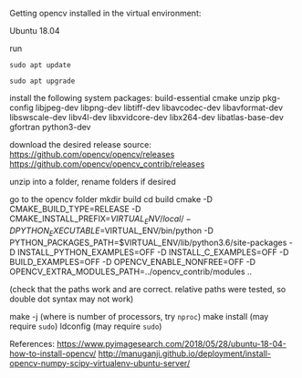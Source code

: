 Getting opencv installed in the virtual environment:

Ubuntu 18.04

run

`sudo apt update`

`sudo apt upgrade`

install the following system packages:
build-essential cmake unzip pkg-config
libjpeg-dev libpng-dev libtiff-dev
libavcodec-dev libavformat-dev libswscale-dev libv4l-dev
libxvidcore-dev libx264-dev
libatlas-base-dev gfortran
python3-dev

download the desired release source:
https://github.com/opencv/opencv/releases
https://github.com/opencv/opencv_contrib/releases

unzip into a folder, rename folders if desired

go to the opencv folder
mkdir build
cd build
cmake -D CMAKE_BUILD_TYPE=RELEASE
    -D CMAKE_INSTALL_PREFIX=$VIRTUAL_ENV/local/ 
    -D PYTHON_EXECUTABLE=$VIRTUAL_ENV/bin/python 
    -D PYTHON_PACKAGES_PATH=$VIRTUAL_ENV/lib/python3.6/site-packages 
	-D INSTALL_PYTHON_EXAMPLES=OFF
	-D INSTALL_C_EXAMPLES=OFF
	-D BUILD_EXAMPLES=OFF
	-D OPENCV_ENABLE_NONFREE=OFF
	-D OPENCV_EXTRA_MODULES_PATH=../opencv_contrib/modules ..

(check that the paths work and are correct. relative paths were tested, so double dot syntax may not work)

make -j<N> (where <N> is number of processors, try `nproc`)
make install (may require `sudo`)
ldconfig (may require `sudo`)

References:
https://www.pyimagesearch.com/2018/05/28/ubuntu-18-04-how-to-install-opencv/
http://manuganji.github.io/deployment/install-opencv-numpy-scipy-virtualenv-ubuntu-server/